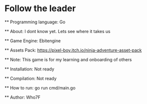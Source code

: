 # Follow the leader

** Programming language: Go

** About: I dont know yet. Lets see where it takes us

** Game Engine: Ebitengine 

** Assets Pack: https://pixel-boy.itch.io/ninja-adventure-asset-pack

** Note: This game is for my learning and onboarding of others

** Installation: Not ready

** Compilation: Not ready

** How to run: go run cmd/main.go

** Author: Who7F